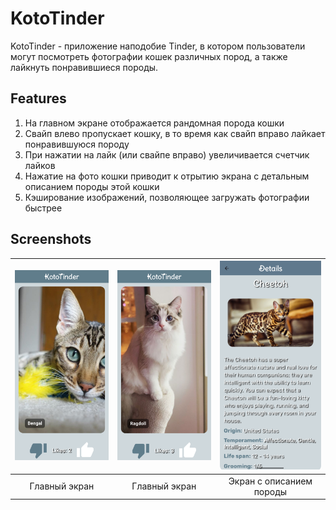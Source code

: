 # KotoTinder

KotoTinder - приложение наподобие Tinder, в котором пользователи могут посмотреть фотографии кошек различных пород, а также лайкнуть понравившиеся породы.

## Features

1. На главном экране отображается рандомная порода кошки
2. Свайп влево пропускает кошку, в то время как свайп вправо лайкает понравившуюся породу
3. При нажатии на лайк (или свайпе вправо) увеличивается счетчик лайков
4. Нажатие на фото кошки приводит к отрытию экрана с детальным описанием породы этой кошки
5. Кэширование изображений, позволяющее загружать фотографии быстрее

## Screenshots

| ![KotoTinder1](assets/readme/KotoTinder1.png) | ![KotoTinder2](assets/readme/KotoTinder2.png) | ![KotoTinder3](assets/readme/KotoTinder3.png) |
|:---:|:---:|:---:|
| Главный экран | Главный экран | Экран с описанием породы |
